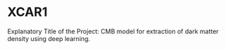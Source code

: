 # XCAR1
Explanatory Title of the Project: CMB model for extraction of dark matter density using deep learning.
